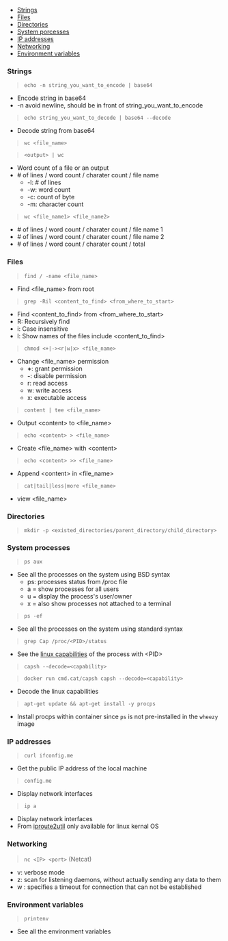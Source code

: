 - [Strings](https://github.com/Ariel-Yu/knowledge-bases/blob/master/linux/commands.md#strings)
- [Files](https://github.com/Ariel-Yu/knowledge-bases/blob/master/linux/commands.md#files)
- [Directories](https://github.com/Ariel-Yu/knowledge-bases/blob/master/linux/commands.md#directories)
- [System porcesses](https://github.com/Ariel-Yu/knowledge-bases/blob/master/linux/commands.md#system-processes)
- [IP addresses](https://github.com/Ariel-Yu/knowledge-bases/blob/master/linux/commands.md#ip-addresses)
- [Networking](https://github.com/Ariel-Yu/knowledge-bases/blob/master/linux/commands.md#networking)
- [Environment variables](https://github.com/Ariel-Yu/knowledge-bases/blob/master/linux/commands.md#environment-variables)

### Strings

> `echo -n string_you_want_to_encode | base64`
- Encode string in base64
- -n avoid newline, should be in front of string_you_want_to_encode

> `echo string_you_want_to_decode | base64 --decode`
- Decode string from base64

> `wc <file_name>`

> `<output> | wc`
- Word count of a file or an output
- \# of lines / word count / charater count / file name
  - -l: # of lines
  - -w: word count
  - -c: count of byte
  - -m: character count
  
> `wc <file_name1> <file_name2>`
- \# of lines / word count / charater count / file name 1
- \# of lines / word count / charater count / file name 2
- \# of lines / word count / charater count / total

### Files

> `find / -name <file_name>`
- Find <file_name> from root

> `grep -Ril <content_to_find> <from_where_to_start>`
- Find <content_to_find> from <from_where_to_start>
- R: Recursively find
- i: Case insensitive
- l: Show names of the files include <content_to_find>

> `chmod <+|-><r|w|x> <file_name>`
- Change <file_name> permission
  - **+**: grant permission
  - **-**: disable permission
  - r: read access
  - w: write access
  - x: executable access

> `content | tee <file_name>`
- Output \<content> to <file_name>

> `echo <content> > <file_name>`
- Create <file_name> with \<content>

> `echo <content> >> <file_name>`
- Append \<content> in <file_name>

> `cat|tail|less|more <file_name>`
- view <file_name>

### Directories

> `mkdir -p <existed_directories/parent_directory/child_directory>`

### System processes

> `ps aux`
- See all the processes on the system using BSD syntax
  - ps: processes status from /proc file
  - a = show processes for all users
  - u = display the process's user/owner
  - x = also show processes not attached to a terminal

> `ps -ef`
- See all the processes on the system using standard syntax

> `grep Cap /proc/<PID>/status`
- See the [linux capabilities](https://github.com/torvalds/linux/blob/master/include/uapi/linux/capability.h) of the process with \<PID>

> `capsh --decode=<capability>`

> `docker run cmd.cat/capsh capsh --decode=<capability>`
- Decode the linux capabilities

> `apt-get update && apt-get install -y procps`
- Install procps within container since `ps` is not pre-installed in the `wheezy` image

### IP addresses

> `curl ifconfig.me`
- Get the public IP address of the local machine

> `config.me`
- Display network interfaces

> `ip a`
- Display network interfaces
- From [iproute2util](https://www.tecmint.com/ifconfig-vs-ip-command-comparing-network-configuration/) only available for linux kernal OS

### Networking

> `nc <IP> <port>` (Netcat)
- v: verbose mode
- z: scan for listening daemons, without actually sending any data to them
- w <number>: specifies a timeout <number> for connection that can not be established
  
### Environment variables

> `printenv`
- See all the environment variables

